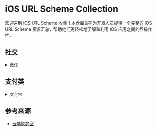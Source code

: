 # iOS URL Scheme Collection   

欢迎来到 iOS URL Scheme 收集！本仓库旨在为开发人员提供一个完整的 iOS URL Scheme 资源汇总，帮助他们更轻松地了解和利用 iOS 应用之间的互操作性。

## 社交
<details> 
  <summary>微信</summary> 
  
  **[App Store下载](https://apps.apple.com/cn/app/%E5%BE%AE%E4%BF%A1/id414478124)** 

  
  **[打开微信](https://nf404301.github.io/iOS-URL-Scheme-Collection/redirect.html?scheme=wechat)** 

      weixin:// 

  **[微信扫一扫](https://nf404301.github.io/iOS-URL-Scheme-Collection/redirect.html?scheme=scan)**   

      weixin://scanqrcode


</details>





## 支付类
<details>
  <summary>支付宝</summary> 
  
  ##### 支付宝

      alipays://

  ##### 支付宝收款功能

      alipays://platformapi/startapp?appId=20000123

  ##### 支付宝扫一扫功能

      alipays://platformapi/startapp?saId=10000007

  ##### 支付宝手机充值功能

      alipay://platformapi/startapp?saId=10000003

</details>


## 参考来源
* [云端筑梦室](https://www.ydzms.com/archives/58/)



